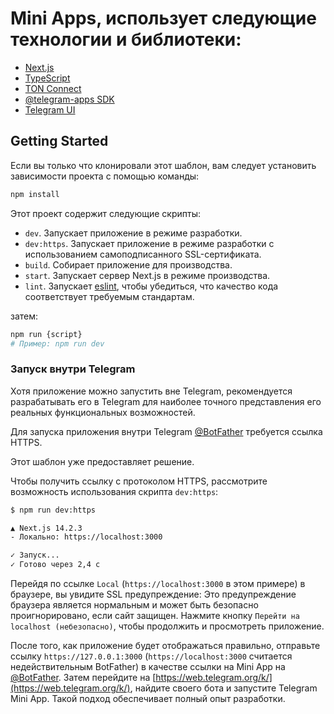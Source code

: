 # Mini Apps, использует следующие технологии и библиотеки:

- [Next.js](https://nextjs.org/)
- [TypeScript](https://www.typescriptlang.org/)
- [TON Connect](https://docs.ton.org/develop/dapps/ton-connect/overview)
- [@telegram-apps SDK](https://docs.telegram-mini-apps.com/packages/telegram-apps-sdk)
- [Telegram UI](https://github.com/Telegram-Mini-Apps/TelegramUI)

## Getting Started

Если вы только что клонировали этот шаблон, вам следует установить зависимости проекта с помощью
команды:

```bash
npm install
```

Этот проект содержит следующие скрипты:

- `dev`. Запускает приложение в режиме разработки.
- `dev:https`. Запускает приложение в режиме разработки с использованием самоподписанного SSL-сертификата.
- `build`. Собирает приложение для производства.
- `start`. Запускает сервер Next.js в режиме производства.
- `lint`. Запускает [eslint](https://eslint.org/), чтобы убедиться, что качество кода соответствует требуемым стандартам.

затем:

```bash
npm run {script}
# Пример: npm run dev
```

### Запуск внутри Telegram

Хотя приложение можно запустить вне Telegram, рекомендуется разрабатывать его
в Telegram для наиболее точного представления его реальных функциональных возможностей.

Для запуска приложения внутри Telegram [@BotFather](https://t.me/botfather) требуется ссылка HTTPS.

Этот шаблон уже предоставляет решение.

Чтобы получить ссылку с протоколом HTTPS, рассмотрите возможность использования скрипта `dev:https`:

```bash
$ npm run dev:https

▲ Next.js 14.2.3
- Локально: https://localhost:3000

✓ Запуск...
✓ Готово через 2,4 с
```

Перейдя по ссылке `Local` (`https://localhost:3000` в этом примере) в
браузере, вы увидите SSL предупреждение:
Это предупреждение браузера является нормальным и может быть безопасно проигнорировано, если сайт защищен. Нажмите кнопку `Перейти на localhost (небезопасно)`, чтобы продолжить и просмотреть приложение.

После того, как приложение будет отображаться правильно, отправьте
ссылку `https://127.0.0.1:3000` (`https://localhost:3000` считается недействительным BotFather) в качестве
ссылки на Mini App на [@BotFather](https://t.me/botfather). Затем перейдите
на [https://web.telegram.org/k/](https://web.telegram.org/k/), найдите своего бота и запустите
Telegram Mini App. Такой подход обеспечивает полный опыт разработки.